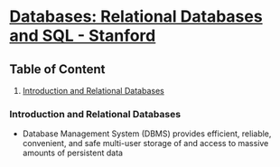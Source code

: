 # [Databases: Relational Databases and SQL - Stanford](https://www.youtube.com/playlist?list=PLPmmKMNZO-Qjz-hrhdUw18gfE5CHY4pim)

## Table of Content
1. [Introduction and Relational Databases](#introduction-and-relational-databases)

### Introduction and Relational Databases
- Database Management System (DBMS) provides efficient, reliable, convenient, and safe multi-user storage of and access to massive amounts of persistent data












